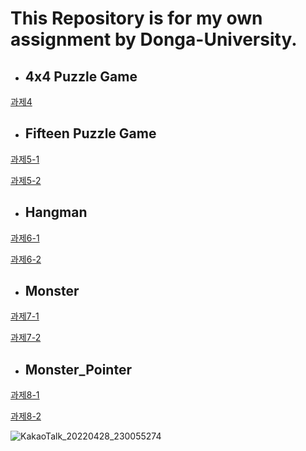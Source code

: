 # This Repository is for my own assignment by Donga-University.
* ## 4x4 Puzzle Game

[과제4](https://github.com/Lee-Hyeon-Min/CPP-Programing-Exercises/tree/main/%EA%B3%BC%EC%A0%9C/Week4_Homework)

* ## Fifteen Puzzle Game

[과제5-1](https://github.com/Lee-Hyeon-Min/CPP-Programing-Exercises/tree/main/%EA%B3%BC%EC%A0%9C/Week5_Homework1)

[과제5-2](https://github.com/Lee-Hyeon-Min/CPP-Programing-Exercises/tree/main/%EA%B3%BC%EC%A0%9C/Week5_Homework2)

* ## Hangman

[과제6-1](https://github.com/Lee-Hyeon-Min/CPP-Programing-Exercises/tree/main/%EA%B3%BC%EC%A0%9C/Week6_Homework1)

[과제6-2](https://github.com/Lee-Hyeon-Min/CPP-Programing-Exercises/tree/main/%EA%B3%BC%EC%A0%9C/Week6_Homework2)

* ## Monster

[과제7-1](https://github.com/Lee-Hyeon-Min/CPP-Programing-Exercises/tree/main/%EA%B3%BC%EC%A0%9C/Week7_Homework1)

[과제7-2](https://github.com/Lee-Hyeon-Min/CPP-Programing-Exercises/tree/main/%EA%B3%BC%EC%A0%9C/Week7_Homework2)

* ## Monster_Pointer

[과제8-1](https://github.com/Lee-Hyeon-Min/CPP-Programing-Exercises/tree/main/%EA%B3%BC%EC%A0%9C/Week8_Homework1)

[과제8-2](https://github.com/Lee-Hyeon-Min/CPP-Programing-Exercises/tree/main/%EA%B3%BC%EC%A0%9C/Week8_Homework2)

![KakaoTalk_20220428_230055274](https://user-images.githubusercontent.com/59655095/165769909-37096b45-9c86-4577-8ae9-93793f084d32.gif)

